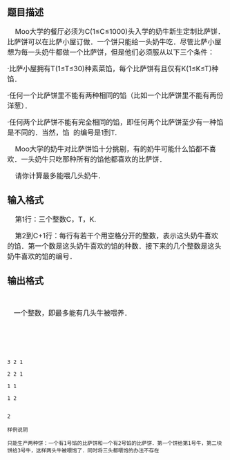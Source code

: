 ## 题目描述

<div>
 <span style="font-size: medium">    Moo大学的餐厅必须为C(1≤C≤1000)头入学的奶牛新生定制比萨饼．比萨饼可以在比萨小屋订做．一个饼只能给一头奶牛吃．尽管比萨小屋想为每一头奶牛都做一个比萨饼，但是他们必须服从以下三个条件：</span>
</div>
<div>
 <span style="font-size: medium">·比萨小屋拥有T(1≤T≤30)种素菜馅，每个比萨饼有且仅有K(1≤K≤T)种馅．</span>
</div>
<div>
 <span style="font-size: medium">·任何一个比萨饼里不能有两种相同的馅（比如一个比萨饼里不能有两份洋葱）．</span>
</div>
<div>
 <span style="font-size: medium">·任何两个比萨饼不能有完全相同的馅，即任何两个比萨饼至少有一种馅是不同的．当然，馅  的编号是1到T.</span>
</div>
<div>
 <span style="font-size: medium">    Moo大学的奶牛对比萨饼馅十分挑剔，有的奶牛可能什么馅都不喜欢．一头奶牛只吃那种所有的馅他都喜欢的比萨饼．</span>
</div>
<div>
 <span style="font-size: medium">    请你计算最多能喂几头奶牛．</span>
</div>
<div></div>

## 输入格式

<div>
 <span style="font-size: medium">    第1行：三个整数C，T，K.</span>
</div>
<div>
 <span style="font-size: medium">    第2到C+1行：每行有若干个用空格分开的整数，表示这头奶牛喜欢的馅．第一个数是这头奶牛喜欢的馅的种数．接下来的几个整数是这头奶牛喜欢的馅的编号．</span>
</div>
<div></div>

## 输出格式

<div>
  
</div>
<div style="text-indent: 11.25pt">
 <span style="font-size: medium">一个整数，即最多能有几头牛被喂养．</span>
</div>
<div style="text-indent: 11.25pt">
 <span style="font-size: medium"> </span>
</div>
<div style="text-indent: 11.25pt">
 <span style="font-size: medium"> </span>
</div>
<div></div>

```input1
3 2 1
2 2 1
1 1
1 2
```
```output1
2
样例说阴
只能生产两种饼：一个有1号馅的比萨饼和一个有2号馅的比萨饼．第一个饼给第1号牛，第二块饼给3号牛，这样两头牛被喂饱了．同时将三头都喂饱的办法不存在
```
